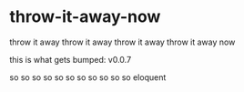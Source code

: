 # throw-it-away-now
throw it away throw it away throw it away throw it away now

this is what gets bumped: v0.0.7


so
so so
so so so
so so so so
so eloquent

